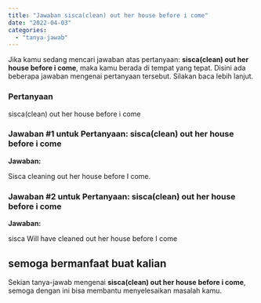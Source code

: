 ```yaml
---
title: "Jawaban sisca(clean) out her house before i come​"
date: "2022-04-03"
categories: 
  - "tanya-jawab"
---
```


Jika kamu sedang mencari jawaban atas pertanyaan: **sisca(clean) out her house before i come​**, maka kamu berada di tempat yang tepat. Disini ada beberapa jawaban mengenai pertanyaan tersebut. Silakan baca lebih lanjut.

### Pertanyaan

sisca(clean) out her house before i come​

### Jawaban #1 untuk Pertanyaan: sisca(clean) out her house before i come​

**Jawaban:**

Sisca cleaning out her house before I come.

### Jawaban #2 untuk Pertanyaan: sisca(clean) out her house before i come​

**Jawaban:**

sisca Will have cleaned out her house before I come

## semoga bermanfaat buat kalian

Sekian tanya-jawab mengenai **sisca(clean) out her house before i come​**, semoga dengan ini bisa membantu menyelesaikan masalah kamu.
